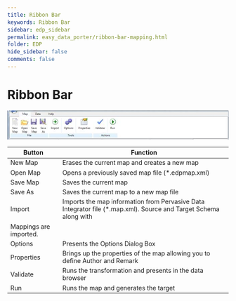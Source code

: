 ```yaml
---
title: Ribbon Bar
keywords: Ribbon Bar
sidebar: edp_sidebar
permalink: easy_data_porter/ribbon-bar-mapping.html
folder: EDP
hide_sidebar: false
comments: false
---
```


# Ribbon Bar

![](/images/map.jpg)

 

|Button|Function|
|-------|--------|
|New Map|Erases the current map and creates a new map|
|Open Map|Opens a previously saved map file (*.edpmap.xml)|
|Save Map|Saves the current map|
|Save As|Saves the current map to a new map file|
|Import|Imports the map information from Pervasive Data Integrator file (*.map.xml). Source and Target Schema along with 
Mappings are imported.|
|Options|Presents the Options Dialog Box|
|Properties|Brings up the properties of the map allowing you to define Author and Remark|
|Validate|Runs the transformation and presents in the data browser|
|Run|Runs the map and generates the target|